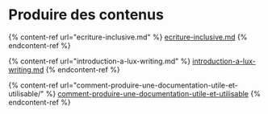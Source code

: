 # Produire des contenus

{% content-ref url="ecriture-inclusive.md" %}
[ecriture-inclusive.md](ecriture-inclusive.md)
{% endcontent-ref %}

{% content-ref url="introduction-a-lux-writing.md" %}
[introduction-a-lux-writing.md](introduction-a-lux-writing.md)
{% endcontent-ref %}

{% content-ref url="comment-produire-une-documentation-utile-et-utilisable/" %}
[comment-produire-une-documentation-utile-et-utilisable](comment-produire-une-documentation-utile-et-utilisable/)
{% endcontent-ref %}
